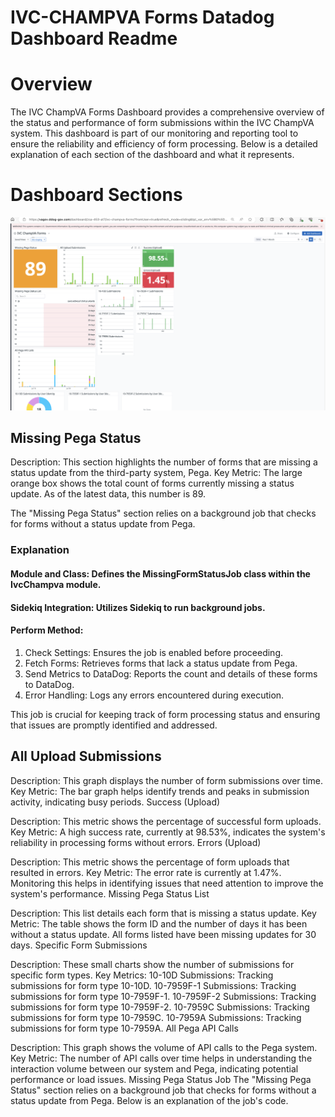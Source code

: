 # IVC-CHAMPVA Forms Datadog Dashboard Readme

# Overview
The IVC ChampVA Forms Dashboard provides a comprehensive overview of the status and performance of form submissions within the IVC ChampVA system. This dashboard is part of our monitoring and reporting tool to ensure the reliability and efficiency of form processing. Below is a detailed explanation of each section of the dashboard and what it represents.

# Dashboard Sections
 ![image](images/main.png)

## Missing Pega Status

Description: This section highlights the number of forms that are missing a status update from the third-party system, Pega.
Key Metric: The large orange box shows the total count of forms currently missing a status update. As of the latest data, this number is 89.

The "Missing Pega Status" section relies on a background job that checks for forms without a status update from Pega.

### Explanation

#### Module and Class: Defines the MissingFormStatusJob class within the IvcChampva module.
#### Sidekiq Integration: Utilizes Sidekiq to run background jobs.
#### Perform Method:
1. Check Settings: Ensures the job is enabled before proceeding.
2. Fetch Forms: Retrieves forms that lack a status update from Pega.
3. Send Metrics to DataDog: Reports the count and details of these forms to DataDog.
4. Error Handling: Logs any errors encountered during execution.
   
This job is crucial for keeping track of form processing status and ensuring that issues are promptly identified and addressed.

## All Upload Submissions

Description: This graph displays the number of form submissions over time.
Key Metric: The bar graph helps identify trends and peaks in submission activity, indicating busy periods.
Success (Upload)

Description: This metric shows the percentage of successful form uploads.
Key Metric: A high success rate, currently at 98.53%, indicates the system's reliability in processing forms without errors.
Errors (Upload)

Description: This metric shows the percentage of form uploads that resulted in errors.
Key Metric: The error rate is currently at 1.47%. Monitoring this helps in identifying issues that need attention to improve the system's performance.
Missing Pega Status List

Description: This list details each form that is missing a status update.
Key Metric: The table shows the form ID and the number of days it has been without a status update. All forms listed have been missing updates for 30 days.
Specific Form Submissions

Description: These small charts show the number of submissions for specific form types.
Key Metrics:
10-10D Submissions: Tracking submissions for form type 10-10D.
10-7959F-1 Submissions: Tracking submissions for form type 10-7959F-1.
10-7959F-2 Submissions: Tracking submissions for form type 10-7959F-2.
10-7959C Submissions: Tracking submissions for form type 10-7959C.
10-7959A Submissions: Tracking submissions for form type 10-7959A.
All Pega API Calls

Description: This graph shows the volume of API calls to the Pega system.
Key Metric: The number of API calls over time helps in understanding the interaction volume between our system and Pega, indicating potential performance or load issues.
Missing Pega Status Job
The "Missing Pega Status" section relies on a background job that checks for forms without a status update from Pega. Below is an explanation of the job's code.
